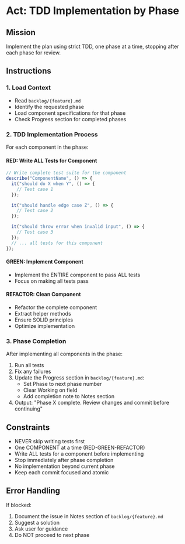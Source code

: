 # Act: TDD Implementation by Phase

## Mission

Implement the plan using strict TDD, one phase at a time, stopping after each phase for review.

## Instructions

### 1. Load Context

- Read `backlog/{feature}.md`
- Identify the requested phase
- Load component specifications for that phase
- Check Progress section for completed phases

### 2. TDD Implementation Process

For each component in the phase:

#### RED: Write ALL Tests for Component

```typescript
// Write complete test suite for the component
describe("ComponentName", () => {
  it("should do X when Y", () => {
    // Test case 1
  });

  it("should handle edge case Z", () => {
    // Test case 2
  });

  it("should throw error when invalid input", () => {
    // Test case 3
  });
  // ... all tests for this component
});
```

#### GREEN: Implement Component

- Implement the ENTIRE component to pass ALL tests
- Focus on making all tests pass

#### REFACTOR: Clean Component

- Refactor the complete component
- Extract helper methods
- Ensure SOLID principles
- Optimize implementation

### 3. Phase Completion

After implementing all components in the phase:

1. Run all tests
2. Fix any failures
3. Update the Progress section in `backlog/{feature}.md`:
   - Set Phase to next phase number
   - Clear Working on field
   - Add completion note to Notes section
4. Output: "Phase X complete. Review changes and commit before continuing"

## Constraints

- NEVER skip writing tests first
- One COMPONENT at a time (RED-GREEN-REFACTOR)
- Write ALL tests for a component before implementing
- Stop immediately after phase completion
- No implementation beyond current phase
- Keep each commit focused and atomic

## Error Handling

If blocked:

1. Document the issue in Notes section of `backlog/{feature}.md`
2. Suggest a solution
3. Ask user for guidance
4. Do NOT proceed to next phase
